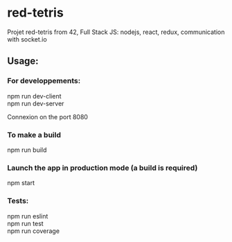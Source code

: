 # red-tetris
Projet red-tetris from 42, Full Stack JS: nodejs, react, redux, communication with socket.io

## Usage:

### For developpements:
npm run dev-client\
npm run dev-server

Connexion on the port 8080

### To make a build
npm run build

### Launch the app in production mode (a build is required)
npm start

### Tests:
npm run eslint\
npm run test\
npm run coverage
